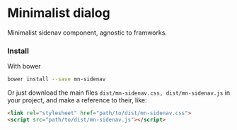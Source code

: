 # Minimalist dialog

Minimalist sidenav component, agnostic to framworks.

<!-- See the [demo](http://codepen.io/darlanmendonca/full/JRGoxv) -->

<!-- [![preview demo](https://raw.githubusercontent.com/minimalist-components/mn-sidenav/master/sources/example/mn-sidenav.gif)](http://codepen.io/darlanmendonca/full/akgXQq)  -->

### Install

With bower

```sh
bower install --save mn-sidenav
```

Or just download the main files ```dist/mn-sidenav.css, dist/mn-sidenav.js``` in your project, and make a reference to their, like:

```html
<link rel="stylesheet" href="path/to/dist/mn-sidenav.css">
<script src="path/to/dist/mn-sidenav.js"></script>
```
